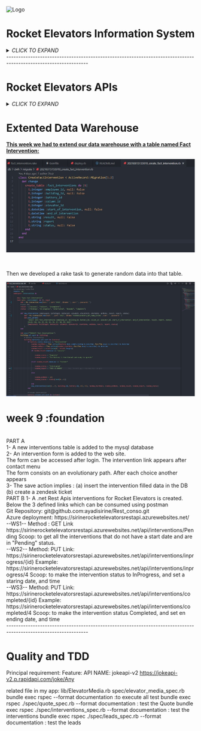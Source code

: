 <img align="center" src="https://rocketelevators-yt.com/assets/RocketElevators_images/clear_logo.png"  alt="Logo" width="850" height="200">


# Rocket Elevators Information System #

<details>
<summary><i>CLICK TO EXPAND</i></summary>

This week converted our static website into a Ruby on Rails application.

The first step was to use the Assett Pipeline to provide the JS, CSS and HTML files needed to run the website. 

We implemented Embeded Ruby Syntax to the HTML code.

We created a database which contained multiple tables :

The employee table is used to assign permissions to access the Backoffice. It is also used to store e-mails and passwords of said employees.

If you want to access the Backoffice use these credentials:

- username: nicolas.genest@codeboxx.biz
- password: newdog1

</br>

![](2021-02-19-19-06-57.png)

</br>

The users table is used to store login information for employees. It also assigns an ID to each one in order to link the tables together.


![](2021-02-19-19-09-22.png)

</br>

In order to create a Backoffice, we first had to implement an authentication process. To achieve this, we used Gem Devise which took care of all the controllers necessary for user creation and user sessions. We then used RailsAdmin that provided us with a Backoffice interface for managing our data, such as the Employee table, the Users table and a Quote table which is used to store all the quote requests made on the website.


![](2021-02-19-19-31-26.png)

</br>

Here is a screenshot of what the list of quotes looks like :

![](2021-02-19-19-30-54.png)

</br>

We then deployed the website to AWS Ubuntu Server using Cloudflare to secure it.

</br>
</br>

The Backoffice was updated to include more data from Mysql as well as adding a Data Warehouse.

![](2021-02-26-17-48-58.png)

</br>

It is now possible to Query the database and show the results in a graph :

![](2021-02-26-17-52-10.png)

</br>

We can also group multiple Graphs at the same time using a Dashboard :

![](2021-02-26-17-53-32.png)

</br>

In order to link the two databases together and to keep them up to date, we had to create tasks :

![](2021-02-26-17-55-30.png)

</details>
----------------------------------------------------------------------------------------------------------------
</br>

# Rocket Elevators APIs #

<details>
<summary><i>CLICK TO EXPAND</i></summary>

**Use these credentials to access the back office:**

- Username: nicolas.genest@codeboxx.biz
- Password: newdog1
---------------------------------------------------------------------------------------------------------------
</br>

<u><b>This week we had to implement APIs to our Rocket Elevators Rails Applications:</u></b>

</br>

First we added the **Twilio** and **Slack** APIs which were pretty similar. We added this code to the *Elevator Model*:

![](2021-03-11-12-17-18.png)

</br>

Next we linked the *Quotes* and *Leads* controller to **Zendesk**:

![](2021-03-11-12-56-02.png)

![](2021-03-11-12-56-45.png)

</br>

Here is what the **Sendgrid** code looks like in the *Leads Controller*:

![](2021-03-11-12-59-13.png)

This is the email that the customer receives when he/she completes the *Contact Form*:

![](2021-03-11-13-06-02.png)

</br>

In order to have *Contact Form Attachment Files* sent to **Dropbox**,(Le login est cmoutlook17@gmail.com password: rocketelevators2021) here is what we added:

![](2021-03-11-13-15-36.png)

</br>

Next comes **IBM Watson Text-to-Speech**. We started by adding an audio player to *Rails Admin* in a new tab called Watson:

![](2021-03-11-13-26-19.png)

Then, we created a method that updates the audio file with Watson reading the text provided, here is the code:

![](2021-03-11-13-51-19.png)

See what the audio player looks like:

![](2021-03-11-13-54-10.png)

</br>

Finally, we implemented **Google Maps** in the *Back Office*. This is the code:

![](2021-03-12-11-08-22.png)

![](2021-03-12-11-09-12.png)

Here is what it looks like on the website:

![](2021-03-12-11-11-36.png)

## BONUS ##

</br>

We added a **Spotify Player** to the *Admin Page*:

![](2021-03-12-17-25-18.png)
![](2021-03-12-17-25-45.png)
![](2021-03-12-17-26-46.png)

</br>

Next, we added a new **Watson** to provide interesting facts about *Star Wars*:

![](2021-03-12-17-28-30.png)
![](2021-03-12-17-29-23.png)
![](2021-03-12-17-30-09.png)

</br>

Finally we tried to add **Weather** to *Google Maps* but this is as far as we got:

![](2021-03-12-22-28-09.png)
</details>


# Extented Data Warehouse #

<u><b>This week we had to extend our data warehouse with a table named Fact Intervention:</u></b>

![](fact_int.jpg)

</br>

Then we developed a rake task to generate random data into that table.

![](fact_int2.jpg)


# week 9 :foundation  #

</br>
PART A
</br>
1- A new interventions table is added to the mysql database
</br>
2- An intervention form is added to the web site. 
</br>
The form can be accessed after login. The intervention link appears after contact menu  
</br>
The form consists on an evolutionary path. After each choice another appears 
</br>
3- The save action implies : 
  (a) insert the intervention filled data in the DB
  (b) create a zendesk ticket 
</br>
PART B 
1- A .net Rest Apis interventions for Rocket Elevators is created.
Below the 3 defined links which can be consumed using postman 
</br>
Git Repository:   git@github.com:ayadisirine/Rest_conso.git
</br>
Azure deployment: https://sirinerocketelevatorsrestapi.azurewebsites.net/
</br>
--WS1--
  Method : GET
  Link https://sirinerocketelevatorsrestapi.azurewebsites.net/api/interventions/Pending  
  Scoop: to get all the interventions that do not have a start date and are in "Pending" status.
  </br>
--WS2--
  Method: PUT
  Link: https://sirinerocketelevatorsrestapi.azurewebsites.net/api/interventions/inprogress/{id}
  Example: https://sirinerocketelevatorsrestapi.azurewebsites.net/api/interventions/inprogress/4 
  Scoop: to make the intervention status to InProgress, and set a staring date, and time
  </br>
--WS3--
  Method: PUT
  Link: https://sirinerocketelevatorsrestapi.azurewebsites.net/api/interventions/completed/{id}
  Example: https://sirinerocketelevatorsrestapi.azurewebsites.net/api/interventions/completed/4 
  Scoop: to make the intervention status Completed, and set en ending date, and time
  </br>
----------------------------------------------------------------------------------------------------------------
</br>

# Quality and TDD #

Principal requirement: 
Feature:
    API NAME: jokeapi-v2
   https://jokeapi-v2.p.rapidapi.com/joke/Any

   related file in my app:
        lib/ElevatorMedia.rb
        spec/elevator_media_spec.rb
        bundle exec rspec --format documentation :to execute all test
        bundle exec rspec ./spec/quote_spec.rb --format documentation : test the Quote
        bundle exec rspec ./spec/interventions_spec.rb --format documentation : test the interventions
        bundle exec rspec ./spec/leads_spec.rb --format documentation : test the leads 
        
